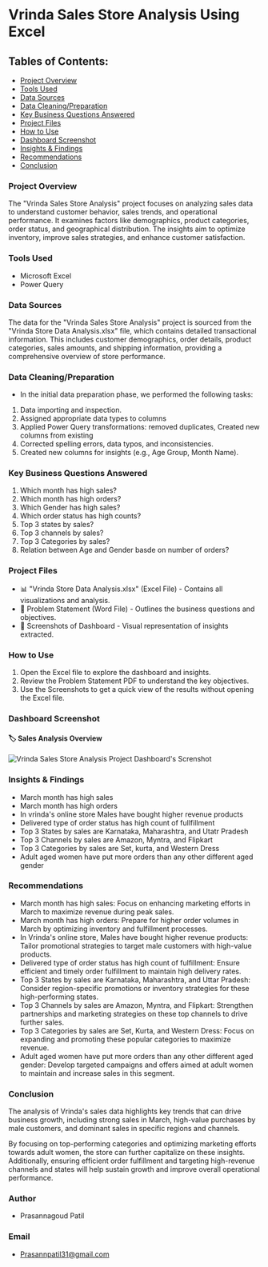 # Vrinda Sales Store Analysis Using Excel

## Tables of Contents: 
- [Project Overview](#project-overview)  
- [Tools Used](#tools-used)  
- [Data Sources](#data-sources)  
- [Data Cleaning/Preparation](#data-cleaningpreparation)  
- [Key Business Questions Answered](#key-business-questions-answered)  
- [Project Files](#project-files)  
- [How to Use](#how-to-use)  
- [Dashboard Screenshot](#dashboard-screenshot)  
- [Insights & Findings](#insights--findings)  
- [Recommendations](#recommendations)  
- [Conclusion](#conclusion)
  
### Project Overview
The "Vrinda Sales Store Analysis" project focuses on analyzing sales data to understand customer behavior, sales trends, and operational performance. It examines factors like demographics, product categories, order status, and geographical distribution. The insights aim to optimize inventory, improve sales strategies, and enhance customer satisfaction.

### Tools Used
- Microsoft Excel
- Power Query

### Data Sources
The data for the "Vrinda Sales Store Analysis" project is sourced from the "Vrinda Store Data Analysis.xlsx" file, which contains detailed transactional information. This includes customer demographics, order details, product categories, sales amounts, and shipping information, providing a comprehensive overview of store performance.

### Data Cleaning/Preparation
- In the initial data preparation phase, we performed the following tasks:

1. Data importing and inspection.
2. Assigned appropriate data types to columns 
3. Applied Power Query transformations: removed duplicates, Created new columns from existing
4. Corrected spelling errors, data typos, and inconsistencies.
5. Created new columns for insights (e.g., Age Group, Month Name).
  
### Key Business Questions Answered
 1. Which month has high sales?
 2. Which month has high orders?
 3. Which Gender has high sales?
 4. Which order status has high counts?
 5. Top 3 states by sales?
 6. Top 3 channels by sales?
 7. Top 3 Categories by sales?
 8. Relation between Age and Gender basde on number of orders?

### Project Files
- 📊 "Vrinda Store Data Analysis.xlsx" (Excel File) - Contains all visualizations and analysis.
- 📝 Problem Statement (Word File) - Outlines the business questions and objectives.
- 📸 Screenshots of Dashboard - Visual representation of insights extracted.

 ### How to Use
1. Open the Excel file to explore the dashboard and insights.
2. Review the Problem Statement PDF to understand the key objectives.
3. Use the Screenshots to get a quick view of the results without opening the Excel file.

### Dashboard Screenshot
#### 🏷️ Sales Analysis Overview

![Vrinda Sales Store Analysis Project Dashboard's Screnshot](https://github.com/user-attachments/assets/a489f865-24cc-43e5-81f4-e4c128728fee)


### Insights & Findings
- March month has high sales
- March month has high orders
- In vrinda's online store Males have bought higher revenue products
- Delivered type of order status has high count of fullfillment
- Top 3 States by sales are Karnataka, Maharashtra, and Utatr Pradesh
- Top 3 Channels by sales are Amazon, Myntra, and Flipkart
- Top 3 Categories by sales are Set, kurta, and Western Dress
- Adult aged women have put more orders than any other different aged gender

### Recommendations
- March month has high sales: Focus on enhancing marketing efforts in March to maximize revenue during peak sales.
- March month has high orders: Prepare for higher order volumes in March by optimizing inventory and fulfillment processes.
- In Vrinda's online store, Males have bought higher revenue products: Tailor promotional strategies to target male customers with high-value products.
- Delivered type of order status has high count of fulfillment: Ensure efficient and timely order fulfillment to maintain high delivery rates.
- Top 3 States by sales are Karnataka, Maharashtra, and Uttar Pradesh: Consider region-specific promotions or inventory strategies for these high-performing states.
- Top 3 Channels by sales are Amazon, Myntra, and Flipkart: Strengthen partnerships and marketing strategies on these top channels to drive further sales.
- Top 3 Categories by sales are Set, Kurta, and Western Dress: Focus on expanding and promoting these popular categories to maximize revenue.
- Adult aged women have put more orders than any other different aged gender: Develop targeted campaigns and offers aimed at adult women to maintain and increase sales in this segment.


### Conclusion
The analysis of Vrinda's sales data highlights key trends that can drive business growth, including strong sales in March, high-value purchases by male customers, and dominant sales in specific regions and channels. 

By focusing on top-performing categories and optimizing marketing efforts towards adult women, the store can further capitalize on these insights. Additionally, ensuring efficient order fulfillment and targeting high-revenue channels and states will help sustain growth and improve overall operational performance.

### Author
- Prasannagoud Patil

### Email
- Prasannpatil31@gmail.com
